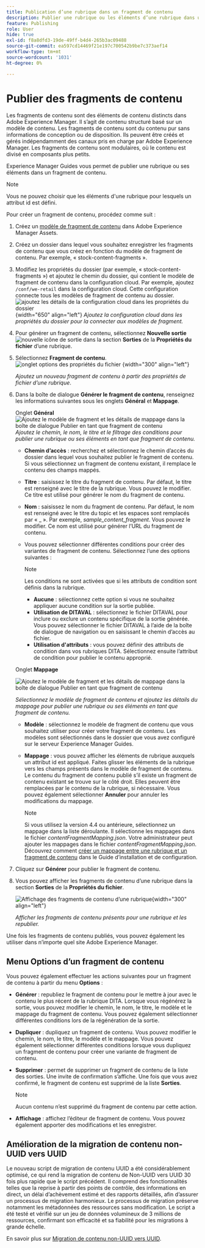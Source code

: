 ```yaml
---
title: Publication d’une rubrique dans un fragment de contenu
description: Publier une rubrique ou les éléments d’une rubrique dans un fragment de contenu dans AEM Guides.  Découvrez comment afficher les fragments de contenu présents pour une rubrique et les republier.
feature: Publishing
role: User
hide: true
exl-id: f8a8dfd3-19de-49ff-b4d4-265b3ac09488
source-git-commit: ea597cd14469f21e197c700542b9be7c373aef14
workflow-type: tm+mt
source-wordcount: '1031'
ht-degree: 0%

---
```


# Publier des fragments de contenu

Les fragments de contenu sont des éléments de contenu distincts dans Adobe Experience Manager. Il s’agit de contenu structuré basé sur un modèle de contenu. Les fragments de contenu sont du contenu pur sans informations de conception ou de disposition. Ils peuvent être créés et gérés indépendamment des canaux pris en charge par Adobe Experience Manager. Les fragments de contenu sont modulaires, où le contenu est divisé en composants plus petits.

Experience Manager Guides vous permet de publier une rubrique ou ses éléments dans un fragment de contenu.

>[!NOTE]
>
>Vous ne pouvez choisir que les éléments d&#39;une rubrique pour lesquels un attribut id est défini.


Pour créer un fragment de contenu, procédez comme suit :

1. Créez un [modèle de fragment de contenu](https://experienceleague.adobe.com/docs/experience-manager-65/assets/content-fragments/content-fragments-models.html?lang=fr) dans Adobe Experience Manager Assets.
1. Créez un dossier dans lequel vous souhaitez enregistrer les fragments de contenu que vous créez en fonction du modèle de fragment de contenu. Par exemple, « stock-content-fragments ».
1. Modifiez les propriétés du dossier (par exemple, « stock-content-fragments ») et ajoutez le chemin du dossier, qui contient le modèle de fragment de contenu dans la configuration cloud.
Par exemple, ajoutez `/conf/we-retail` dans la configuration cloud. Cette configuration connecte tous les modèles de fragment de contenu au dossier.\
   ![ajoutez les détails de la configuration cloud dans les propriétés du dossier](images/fragment-folder-cloud-configuration.png){width="650" align="left"}
   *Ajoutez la configuration cloud dans les propriétés du dossier pour la connecter aux modèles de fragment.*

1. Pour générer un fragment de contenu, sélectionnez **Nouvelle sortie** ![nouvelle icône de sortie](./images/Add_icon.svg) dans la section **Sorties** de la **Propriétés du fichier** d’une rubrique.
1. Sélectionnez **Fragment de contenu**.\
   ![onglet options des propriétés du fichier](./images/file-properties-outputs-tab.png) {width="300" align="left"}

   *Ajoutez un nouveau fragment de contenu à partir des propriétés de fichier d’une rubrique*.

1. Dans la boîte de dialogue **Générer le fragment de contenu**, renseignez les informations suivantes sous les onglets **Général** et **Mappage**.

   Onglet **Général**
   ![Ajoutez le modèle de fragment et les détails de mappage dans la boîte de dialogue Publier en tant que fragment de contenu](images/generate-content-fragment.png)
   *Ajoutez le chemin, le nom, le titre et le filtrage des conditions pour publier une rubrique ou ses éléments en tant que fragment de contenu.*


   * **Chemin d’accès** : recherchez et sélectionnez le chemin d’accès du dossier dans lequel vous souhaitez publier le fragment de contenu. Si vous sélectionnez un fragment de contenu existant, il remplace le contenu des champs mappés.
   * **Titre** : saisissez le titre du fragment de contenu. Par défaut, le titre est renseigné avec le titre de la rubrique. Vous pouvez le modifier. Ce titre est utilisé pour générer le nom du fragment de contenu.
   * **Nom** : saisissez le nom du fragment de contenu. Par défaut, le nom est renseigné avec le titre du topic et les espaces sont remplacés par « _ ». Par exemple, *sample_content_fragment*. Vous pouvez le modifier.  Ce nom est utilisé pour générer l’URL du fragment de contenu.

   * Vous pouvez sélectionner différentes conditions pour créer des variantes de fragment de contenu. Sélectionnez l’une des options suivantes :
     >[!NOTE]
     > 
     > Les conditions ne sont activées que si les attributs de condition sont définis dans la rubrique.

      * **Aucune** : sélectionnez cette option si vous ne souhaitez appliquer aucune condition sur la sortie publiée.
      * **Utilisation de DITAVAL** : sélectionnez le fichier DITAVAL pour inclure ou exclure un contenu spécifique de la sortie générée. Vous pouvez sélectionner le fichier DITAVAL à l’aide de la boîte de dialogue de navigation ou en saisissant le chemin d’accès au fichier.
      * **Utilisation d&#39;attributs** : vous pouvez définir des attributs de condition dans vos rubriques DITA. Sélectionnez ensuite l’attribut de condition pour publier le contenu approprié.






   Onglet **Mappage**

   ![Ajoutez le modèle de fragment et les détails de mappage dans la boîte de dialogue Publier en tant que fragment de contenu](images/content-fragment-mapping.png)

   *Sélectionnez le modèle de fragment de contenu et ajoutez les détails du mappage pour publier une rubrique ou ses éléments en tant que fragment de contenu.*

   * **Modèle** : sélectionnez le modèle de fragment de contenu que vous souhaitez utiliser pour créer votre fragment de contenu. Les modèles sont sélectionnés dans le dossier que vous avez configuré sur le serveur Experience Manager Guides.
   * **Mappage** : vous pouvez afficher les éléments de rubrique auxquels un attribut id est appliqué. Faites glisser les éléments de la rubrique vers les champs présents dans le modèle de fragment de contenu.
Le contenu du fragment de contenu publié s’il existe un fragment de contenu existant se trouve sur le côté droit. Elles peuvent être remplacées par le contenu de la rubrique, si nécessaire. Vous pouvez également sélectionner **Annuler** pour annuler les modifications du mappage.


     >[!NOTE]
     >
     > Si vous utilisez la version 4.4 ou antérieure, sélectionnez un mappage dans la liste déroulante. Il sélectionne les mappages dans le fichier *contentFragmentMapping.json*.  Votre administrateur peut ajouter les mappages dans le fichier *contentFragmentMapping.json*. Découvrez comment [créer un mappage entre une rubrique et un fragment de contenu](/help/product-guide/cs-install-guide/conf-content-fragment-mapping-cs.md) dans le Guide d’installation et de configuration.

1. Cliquez sur **Générer** pour publier le fragment de contenu.

1. Vous pouvez afficher les fragments de contenu d’une rubrique dans la section **Sorties** de la **Propriétés du fichier**.

   ![Affichage des fragments de contenu d’une rubrique](images/outputs-options-menu.png){width="300" align="left"}

   *Afficher les fragments de contenu présents pour une rubrique et les republier.*


Une fois les fragments de contenu publiés, vous pouvez également les utiliser dans n’importe quel site Adobe Experience Manager.




## Menu Options d’un fragment de contenu

Vous pouvez également effectuer les actions suivantes pour un fragment de contenu à partir du menu **Options** :

* **Générer** : republiez le fragment de contenu pour le mettre à jour avec le contenu le plus récent de la rubrique DITA. Lorsque vous régénérez la sortie, vous pouvez modifier le chemin, le nom, le titre, le modèle et le mappage du fragment de contenu. Vous pouvez également sélectionner différentes conditions lors de la régénération de la sortie.

* **Dupliquer** : dupliquez un fragment de contenu. Vous pouvez modifier le chemin, le nom, le titre, le modèle et le mappage. Vous pouvez également sélectionner différentes conditions lorsque vous dupliquez un fragment de contenu pour créer une variante de fragment de contenu.

* **Supprimer** : permet de supprimer un fragment de contenu de la liste des sorties. Une invite de confirmation s’affiche. Une fois que vous avez confirmé, le fragment de contenu est supprimé de la liste **Sorties**.

  >[!NOTE]
  >
  > Aucun contenu n’est supprimé du fragment de contenu par cette action.

* **Affichage** : affichez l’éditeur de fragment de contenu. Vous pouvez également apporter des modifications et les enregistrer.

## Amélioration de la migration de contenu non-UUID vers UUID

Le nouveau script de migration de contenu UUID a été considérablement optimisé, ce qui rend la migration de contenu de Non-UUID vers UUID 30 fois plus rapide que le script précédent. Il comprend des fonctionnalités telles que la reprise à partir des points de contrôle, des informations en direct, un délai d’achèvement estimé et des rapports détaillés, afin d’assurer un processus de migration harmonieux. Le processus de migration préserve notamment les métadonnées des ressources sans modification. Le script a été testé et vérifié sur un jeu de données volumineux de 3 millions de ressources, confirmant son efficacité et sa fiabilité pour les migrations à grande échelle.

En savoir plus sur [Migration de contenu non-UUID vers UUID](/help/product-guide/install-guide/migrate-non-uuid-uuid.md).
